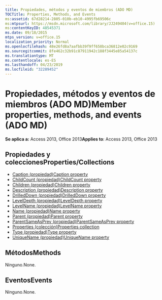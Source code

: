 ```yaml
---
title: Propiedades, métodos y eventos de miembros (ADO MD)
TOCTitle: Properties, Methods, and Events
ms:assetid: 67d28214-2805-010b-eb10-4995fb69506c
ms:mtpsurl: https://msdn.microsoft.com/library/JJ249404(v=office.15)
ms:contentKeyID: 48545371
ms.date: 09/18/2015
mtps_version: v=office.15
localization_priority: Normal
ms.openlocfilehash: 48e26fd8a7aafbb39f9ff658bca36812e02c9169
ms.sourcegitcommit: 8fe462c32b91c87911942c188f3445e85a54137c
ms.translationtype: MT
ms.contentlocale: es-ES
ms.lasthandoff: 04/23/2019
ms.locfileid: "32289452"
---
```

# <a name="member-properties-methods-and-events-ado-md"></a><span data-ttu-id="cc3d5-102">Propiedades, métodos y eventos de miembros (ADO MD)</span><span class="sxs-lookup"><span data-stu-id="cc3d5-102">Member properties, methods, and events (ADO MD)</span></span>

<span data-ttu-id="cc3d5-103">**Se aplica a:** Access 2013, Office 2013</span><span class="sxs-lookup"><span data-stu-id="cc3d5-103">**Applies to**: Access 2013, Office 2013</span></span>

## <a name="propertiescollections"></a><span data-ttu-id="cc3d5-104">Propiedades y colecciones</span><span class="sxs-lookup"><span data-stu-id="cc3d5-104">Properties/Collections</span></span>

- [<span data-ttu-id="cc3d5-105">Caption (propiedad)</span><span class="sxs-lookup"><span data-stu-id="cc3d5-105">Caption property</span></span>](caption-property-ado-md.md)
- [<span data-ttu-id="cc3d5-106">ChildCount (propiedad)</span><span class="sxs-lookup"><span data-stu-id="cc3d5-106">ChildCount property</span></span>](childcount-property-ado-md.md)
- [<span data-ttu-id="cc3d5-107">Children (propiedad)</span><span class="sxs-lookup"><span data-stu-id="cc3d5-107">Children property</span></span>](children-property-ado-md.md)
- [<span data-ttu-id="cc3d5-108">Description (propiedad)</span><span class="sxs-lookup"><span data-stu-id="cc3d5-108">Description property</span></span>](description-property-ado-md.md)
- [<span data-ttu-id="cc3d5-109">DrilledDown (propiedad)</span><span class="sxs-lookup"><span data-stu-id="cc3d5-109">DrilledDown property</span></span>](drilleddown-property-ado-md.md)
- [<span data-ttu-id="cc3d5-110">LevelDepth (propiedad)</span><span class="sxs-lookup"><span data-stu-id="cc3d5-110">LevelDepth property</span></span>](leveldepth-property-ado-md.md)
- [<span data-ttu-id="cc3d5-111">LevelName (propiedad)</span><span class="sxs-lookup"><span data-stu-id="cc3d5-111">LevelName property</span></span>](levelname-property-ado-md.md)
- [<span data-ttu-id="cc3d5-112">Name (propiedad)</span><span class="sxs-lookup"><span data-stu-id="cc3d5-112">Name property</span></span>](name-property-ado-md.md)
- [<span data-ttu-id="cc3d5-113">Parent (propiedad)</span><span class="sxs-lookup"><span data-stu-id="cc3d5-113">Parent property</span></span>](parent-property-ado-md.md)
- [<span data-ttu-id="cc3d5-114">ParentSameAsPrev (propiedad)</span><span class="sxs-lookup"><span data-stu-id="cc3d5-114">ParentSameAsPrev property</span></span>](parentsameasprev-property-ado-md.md)
- [<span data-ttu-id="cc3d5-115">Properties (colección)</span><span class="sxs-lookup"><span data-stu-id="cc3d5-115">Properties collection</span></span>](properties-collection-ado.md)
- [<span data-ttu-id="cc3d5-116">Type (propiedad)</span><span class="sxs-lookup"><span data-stu-id="cc3d5-116">Type property</span></span>](type-property-ado-md.md)
- [<span data-ttu-id="cc3d5-117">UniqueName (propiedad)</span><span class="sxs-lookup"><span data-stu-id="cc3d5-117">UniqueName property</span></span>](uniquename-property-ado-md.md)


## <a name="methods"></a><span data-ttu-id="cc3d5-118">Métodos</span><span class="sxs-lookup"><span data-stu-id="cc3d5-118">Methods</span></span>

<span data-ttu-id="cc3d5-119">Ninguno.</span><span class="sxs-lookup"><span data-stu-id="cc3d5-119">None.</span></span>

## <a name="events"></a><span data-ttu-id="cc3d5-120">Eventos</span><span class="sxs-lookup"><span data-stu-id="cc3d5-120">Events</span></span>

<span data-ttu-id="cc3d5-121">Ninguno.</span><span class="sxs-lookup"><span data-stu-id="cc3d5-121">None.</span></span>

